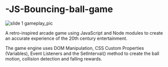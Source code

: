 ﻿# -JS-Bouncing-ball-game
![slide 1  gameplay_pic](https://user-images.githubusercontent.com/106253137/214029606-6a8165e3-f731-40ee-8bf4-a166e1e3f19f.png)

A retro-inspired arcade game using JavaScript and Node modules to create an accurate experience of the 20th century entertainment.

The game engine uses DOM Manipulation, CSS Custom Properties (Variables), Event Listeners and the SetInterval() method to create the ball motion, collision detection and falling rewards.

